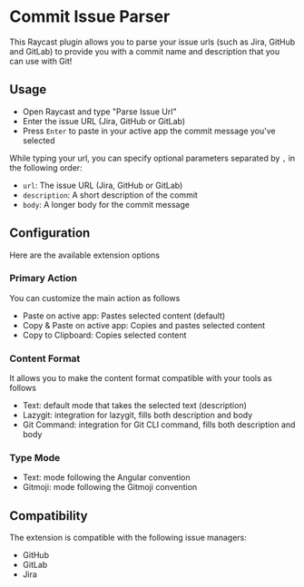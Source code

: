 # Commit Issue Parser

This Raycast plugin allows you to parse your issue urls (such as Jira, GitHub and GitLab) to provide you with a commit name and description that you can use with Git!

## Usage

- Open Raycast and type "Parse Issue Url"
- Enter the issue URL (Jira, GitHub or GitLab)
- Press `Enter` to paste in your active app the commit message you've selected

While typing your url, you can specify optional parameters separated by `,` in the following order:

- `url`: The issue URL (Jira, GitHub or GitLab)
- `description`: A short description of the commit
- `body`: A longer body for the commit message

## Configuration

Here are the available extension options

### Primary Action

You can customize the main action as follows

- Paste on active app: Pastes selected content (default)
- Copy & Paste on active app: Copies and pastes selected content
- Copy to Clipboard: Copies selected content

### Content Format

It allows you to make the content format compatible with your tools as follows

- Text: default mode that takes the selected text (description)
- Lazygit: integration for lazygit, fills both description and body
- Git Command: integration for Git CLI command, fills both description and body

### Type Mode

- Text: mode following the Angular convention
- Gitmoji: mode following the Gitmoji convention

## Compatibility

The extension is compatible with the following issue managers:

- GitHub
- GitLab
- Jira
